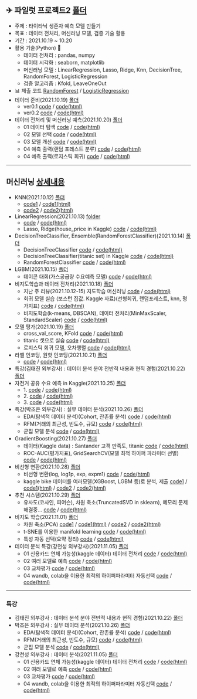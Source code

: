 ## ✈ 파일럿 프로젝트2 [폴더](https://github.com/kbjung/LikeLion_13th_DataCourse/tree/main/codeclass/05_merchine_learning/2021.10.20(pilot_project))
  + 주제 : 타이타닉 생존자 예측 모델 만들기
  + 목표 : 데이터 전처리, 머신러닝 모델, 검증 기술 활용
  + 기간 : 2021.10.19 ~ 10.20
  + 활용 기술(Python) 🔧
    - 데이터 전처리 : pandas, numpy
    - 데이터 시각화 : seaborn, matplotlib
    - 머신러닝 모델 : LinearRegression, Lasso, Ridge, Knn, DecisionTree, RandomForest, LogisticRegression
    - 검증 알고리즘 : Kfold, LeaveOneOut
  + 📊 제출 코드 [RandomForest](https://kbjung.github.io/LikeLion_13th_DataCourse/codeclass/05_merchine_learning/2021.10.20(pilot_project)/2021.10.20-pilot_project_04_예측_출력_(rf_c)(titanic).html) / [LogisticRegression](https://kbjung.github.io/LikeLion_13th_DataCourse/codeclass/05_merchine_learning/2021.10.20(pilot_project)/2021.10.20-pilot_project_04_예측_출력_(lg_c)(titanic).html)
  + 데이터 준비(2021.10.19) [폴더](https://github.com/kbjung/LikeLion_13th_DataCourse/tree/main/codeclass/05_merchine_learning/2021.10.19(pilot_project_%EC%A4%80%EB%B9%84))
    - ver0.1 [code](https://github.com/kbjung/LikeLion_13th_DataCourse/blob/main/codeclass/05_merchine_learning/2021.10.19(pilot_project_%EC%A4%80%EB%B9%84)/2021.10.19-pilot_project_%EC%A4%80%EB%B9%84ver0.1(titanic).ipynb) / [code(html)](https://kbjung.github.io/LikeLion_13th_DataCourse/codeclass/05_merchine_learning/2021.10.19(pilot_project_준비)/2021.10.19-pilot_project_준비ver0.1(titanic).html)
    - ver0.2 [code](https://github.com/kbjung/LikeLion_13th_DataCourse/blob/main/codeclass/05_merchine_learning/2021.10.19(pilot_project_%EC%A4%80%EB%B9%84)/2021.10.19-pilot_project_%EC%A4%80%EB%B9%84ver0.2(titanic).ipynb) / [code(html)](https://kbjung.github.io/LikeLion_13th_DataCourse/codeclass/05_merchine_learning/2021.10.19(pilot_project_준비)/2021.10.19-pilot_project_준비ver0.2(titanic).html)
  + 데이터 전처리 및 머신러닝 예측(2021.10.20) [폴더](https://github.com/kbjung/LikeLion_13th_DataCourse/tree/main/codeclass/05_merchine_learning/2021.10.20(pilot_project))
    - 01 데이터 탐색 [code](https://github.com/kbjung/LikeLion_13th_DataCourse/blob/main/codeclass/05_merchine_learning/2021.10.20(pilot_project)/2021.10.20-pilot_project_01_%EB%8D%B0%EC%9D%B4%ED%84%B0_%ED%83%90%EC%83%89(titanic).ipynb) / [code(html)](https://kbjung.github.io/LikeLion_13th_DataCourse/codeclass/05_merchine_learning/2021.10.20(pilot_project)/2021.10.20-pilot_project_01_데이터_탐색(titanic).html)
    - 02 모델 선택 [code](https://github.com/kbjung/LikeLion_13th_DataCourse/blob/main/codeclass/05_merchine_learning/2021.10.20(pilot_project)/2021.10.20-pilot_project_02_%EB%AA%A8%EB%8D%B8_%EC%84%A0%ED%83%9D(titanic).ipynb) / [code(html)](https://kbjung.github.io/LikeLion_13th_DataCourse/codeclass/05_merchine_learning/2021.10.20(pilot_project)/2021.10.20-pilot_project_02_모델_선택(titanic).html)
    - 03 모델 개선 [code](https://github.com/kbjung/LikeLion_13th_DataCourse/blob/main/codeclass/05_merchine_learning/2021.10.20(pilot_project)/2021.10.20-pilot_project_03_%EB%AA%A8%EB%8D%B8_%EA%B0%9C%EC%84%A0(titanic).ipynb) / [code(html)](https://kbjung.github.io/LikeLion_13th_DataCourse/codeclass/05_merchine_learning/2021.10.20(pilot_project)/2021.10.20-pilot_project_03_모델_개선(titanic).html)
    - 04 예측 출력(랜덤 포레스트 분류) [code](https://github.com/kbjung/LikeLion_13th_DataCourse/blob/main/codeclass/05_merchine_learning/2021.10.20(pilot_project)/2021.10.20-pilot_project_04_%EC%98%88%EC%B8%A1_%EC%B6%9C%EB%A0%A5_(rf_c)(titanic).ipynb) / [code(html)](https://kbjung.github.io/LikeLion_13th_DataCourse/codeclass/05_merchine_learning/2021.10.20(pilot_project)/2021.10.20-pilot_project_04_예측_출력_(rf_c)(titanic).html)
    - 04 예측 출력(로지스틱 회귀) [code](https://github.com/kbjung/LikeLion_13th_DataCourse/blob/main/codeclass/05_merchine_learning/2021.10.20(pilot_project)/2021.10.20-pilot_project_04_%EC%98%88%EC%B8%A1_%EC%B6%9C%EB%A0%A5_(lg_c)(titanic).ipynb) / [code(html)](https://kbjung.github.io/LikeLion_13th_DataCourse/codeclass/05_merchine_learning/2021.10.20(pilot_project)/2021.10.20-pilot_project_04_예측_출력_(lg_c)(titanic).html)

---

## 머신러닝 [상세내용](https://github.com/kbjung/LikeLion_13th_DataCourse/tree/main/codeclass/05_merchine_learning)
  + KNN(2021.10.12) [폴더](https://github.com/kbjung/LikeLion_13th_DataCourse/tree/main/codeclass/05_merchine_learning/2021.10.12)
    - [code1](https://github.com/kbjung/LikeLion_13th_DataCourse/blob/main/codeclass/05_merchine_learning/2021.10.12/01_ML.ipynb) / [code1(html)](https://kbjung.github.io/LikeLion_13th_DataCourse/codeclass/05_merchine_learning/2021.10.12/01_ML.html)
    - [code2](https://github.com/kbjung/LikeLion_13th_DataCourse/blob/main/codeclass/05_merchine_learning/2021.10.12/02_KNN.ipynb) / [code2(html)](https://kbjung.github.io/LikeLion_13th_DataCourse/codeclass/05_merchine_learning/2021.10.12/02_KNN.html)
  + LinearRegression(2021.10.13) [folder](https://github.com/kbjung/LikeLion_13th_DataCourse/tree/main/codeclass/05_merchine_learning/2021.10.13)
    - [code](https://github.com/kbjung/LikeLion_13th_DataCourse/blob/main/codeclass/05_merchine_learning/2021.10.13/2021.10.13_01_LR.ipynb) / [code(html)](https://kbjung.github.io/LikeLion_13th_DataCourse/codeclass/05_merchine_learning/2021.10.13/2021.10.13_01_LR.html) 
    - Lasso, Ridge(house_price in Kaggle) [code](https://github.com/kbjung/LikeLion_13th_DataCourse/blob/main/codeclass/05_merchine_learning/2021.10.13/2021.10.13-02_house_price.ipynb) / [code(html)](https://kbjung.github.io/LikeLion_13th_DataCourse/codeclass/05_merchine_learning/2021.10.13/2021.10.13-02_house_price.html)
  + DecisionTreeClassifier, Ensemble(RandomForestClassifier)(2021.10.14) [폴더](https://github.com/kbjung/LikeLion_13th_DataCourse/tree/main/codeclass/05_merchine_learning/2021.10.14)
    - DecisionTreeClassifier [code](https://github.com/kbjung/LikeLion_13th_DataCourse/blob/main/codeclass/05_merchine_learning/2021.10.14/2021.10.14_01_decisiontree(colab).ipynb) / [code(html)](https://kbjung.github.io/LikeLion_13th_DataCourse/codeclass/05_merchine_learning/2021.10.14/2021.10.14_01_decisiontree(colab).html)
    - DecisionTreeClassifier(titanic set) in Kaggle [code](https://github.com/kbjung/LikeLion_13th_DataCourse/blob/main/codeclass/05_merchine_learning/2021.10.14/2021.10.14_02-decisiontree-titanic(kaggle).ipynb) / [code(html)](https://kbjung.github.io/LikeLion_13th_DataCourse/codeclass/05_merchine_learning/2021.10.14/2021.10.14_02-decisiontree-titanic.html)
    - RandomForestClassifier [code](https://github.com/kbjung/LikeLion_13th_DataCourse/blob/main/codeclass/05_merchine_learning/2021.10.14/2021.10.14_03_random_forest(colab).ipynb) / [code(html)](https://kbjung.github.io/LikeLion_13th_DataCourse/codeclass/05_merchine_learning/2021.10.14/2021.10.14_03_random_forest(colab).html)
  + LGBM(2021.10.15) [폴더](https://github.com/kbjung/LikeLion_13th_DataCourse/tree/main/codeclass/05_merchine_learning/2021.10.15)
    - 데이콘 대회(가스공급량 수요예측 모델) [code](https://github.com/kbjung/LikeLion_13th_DataCourse/blob/main/codeclass/05_merchine_learning/2021.10.15/2021.10.15_01_gas_supply(dacon).ipynb) / [code(html)](https://kbjung.github.io/LikeLion_13th_DataCourse/codeclass/05_merchine_learning/2021.10.15/2021.10.15_01_gas_supply(dacon).html)
  + 비지도학습과 데이터 전처리(2021.10.18) [폴더](https://github.com/kbjung/LikeLion_13th_DataCourse/tree/main/codeclass/05_merchine_learning/2021.10.18)
    - 지난 주 리뷰(2021.10.12-15) 지도학습 머신러닝 [code](https://github.com/kbjung/LikeLion_13th_DataCourse/blob/main/codeclass/05_merchine_learning/2021.10.18/2021.10.18-01_review(2021.10.12-15).ipynb) / [code(html)](https://kbjung.github.io/LikeLion_13th_DataCourse/codeclass/05_merchine_learning/2021.10.18/2021.10.18-01_review(2021.10.12-15).html)
    - 회귀 모델 실습 (보스턴 집값. Kaggle 자료)(선형회귀, 랜덤포레스트, knn, 평가지표) [code](https://github.com/kbjung/LikeLion_13th_DataCourse/blob/main/codeclass/05_merchine_learning/2021.10.18/2021.10.18-02_ML.ipynb) / [code(html)](https://kbjung.github.io/LikeLion_13th_DataCourse/codeclass/05_merchine_learning/2021.10.18/2021.10.18-02_ML.html)
    - 비지도학습(k-means, DBSCAN), 데이터 전처리(MinMaxScaler, StandardScaler) [code](https://github.com/kbjung/LikeLion_13th_DataCourse/blob/main/codeclass/05_merchine_learning/2021.10.18/2021.10.18-03_%EB%B9%84%EC%A7%80%EB%8F%84%ED%95%99%EC%8A%B5%EA%B3%BC_%EB%8D%B0%EC%9D%B4%ED%84%B0_%EC%A0%84%EC%B2%98%EB%A6%AC.ipynb) / [code(html)](https://kbjung.github.io/LikeLion_13th_DataCourse/codeclass/05_merchine_learning/2021.10.18/2021.10.18-03_비지도학습과_데이터_전처리.html)
  + 모델 평가(2021.10.19) [폴더](https://github.com/kbjung/LikeLion_13th_DataCourse/tree/main/codeclass/05_merchine_learning/2021.10.19)
    - cross_val_score, KFold [code](https://github.com/kbjung/LikeLion_13th_DataCourse/blob/main/codeclass/05_merchine_learning/2021.10.19/2021.10.19-02_%EB%AA%A8%EB%8D%B8_%ED%8F%89%EA%B0%80.ipynb) / [code(html)](https://kbjung.github.io/LikeLion_13th_DataCourse/codeclass/05_merchine_learning/2021.10.19/2021.10.19-02_모델_평가.html)
    - titanic 셋으로 실습 [code](https://github.com/kbjung/LikeLion_13th_DataCourse/blob/main/codeclass/05_merchine_learning/2021.10.19/2021.10.19-03_%EB%AA%A8%EB%8D%B8_%ED%8F%89%EA%B0%80_%EC%8B%A4%EC%8A%B5(titanic).ipynb) / [code(html)](https://kbjung.github.io/LikeLion_13th_DataCourse/codeclass/05_merchine_learning/2021.10.19/2021.10.19-03_모델_평가_실습(titanic).html)
    - 로지스틱 회귀 모델, 오차행렬 [code](https://github.com/kbjung/LikeLion_13th_DataCourse/blob/main/codeclass/05_merchine_learning/2021.10.19/2021.10.19-04_%EC%9D%B4%EC%A7%84%EB%B6%84%EB%A5%98_%ED%8F%89%EA%B0%80%EC%A7%80%ED%91%9C.ipynb) / [code(html)](https://kbjung.github.io/LikeLion_13th_DataCourse/codeclass/05_merchine_learning/2021.10.19/2021.10.19-04_이진분류_평가지표.html)
  + 라벨 인코딩, 원핫 인코딩(2021.10.21) [폴더](https://github.com/kbjung/LikeLion_13th_DataCourse/tree/main/codeclass/05_merchine_learning/2021.10.21)
    - [code](https://github.com/kbjung/LikeLion_13th_DataCourse/blob/main/codeclass/05_merchine_learning/2021.10.21/2021.10.21-%EB%9D%BC%EB%B2%A8%EC%9D%B8%EC%BD%94%EB%94%A9_%EC%9B%90%ED%95%AB%EC%9D%B8%EC%BD%94%EB%94%A9.ipynb) / [code(html)](https://kbjung.github.io/LikeLion_13th_DataCourse/codeclass/05_merchine_learning/2021.10.21/2021.10.21-라벨인코딩_원핫인코딩.html)
  + 특강(김태진 외부강사) : 데이터 분석 분야 전반적 내용과 현직 경험(2021.10.22) [폴더](https://github.com/kbjung/LikeLion_13th_DataCourse/tree/main/codeclass/05_merchine_learning/2021.10.22(%ED%8A%B9%EA%B0%95))
  + 자전거 공유 수요 예측 in Kaggle(2021.10.25) [폴더](https://github.com/kbjung/LikeLion_13th_DataCourse/tree/main/codeclass/05_merchine_learning/2021.10.25)
    - 1\. [code](https://github.com/kbjung/LikeLion_13th_DataCourse/blob/main/codeclass/05_merchine_learning/2021.10.25/2021.10.25-01_bike.ipynb) / [code(html)](https://kbjung.github.io/LikeLion_13th_DataCourse/codeclass/05_merchine_learning/2021.10.25/2021.10.25-01_bike.html)
    - 2\. [code](https://github.com/kbjung/LikeLion_13th_DataCourse/blob/main/codeclass/05_merchine_learning/2021.10.25/2021.10.25-02_bike.ipynb) / [code(html)](https://kbjung.github.io/LikeLion_13th_DataCourse/codeclass/05_merchine_learning/2021.10.25/2021.10.25-02_bike.html)
    - 3\. [code](https://github.com/kbjung/LikeLion_13th_DataCourse/blob/main/codeclass/05_merchine_learning/2021.10.25/2021.10.25-03_bike.ipynb) / [code(html)](https://kbjung.github.io/LikeLion_13th_DataCourse/codeclass/05_merchine_learning/2021.10.25/2021.10.25-03_bike.html)
  + 특강(박조은 외부강사) : 실무 데이터 분석(2021.10.26) [폴더](https://github.com/kbjung/LikeLion_13th_DataCourse/tree/main/codeclass/05_merchine_learning/2021.10.26(%ED%8A%B9%EA%B0%95))
    - EDA(탐색적 데이터 분석)(Cohort, 잔존률 분석) [code](https://github.com/kbjung/LikeLion_13th_DataCourse/blob/main/codeclass/05_merchine_learning/2021.10.26(%ED%8A%B9%EA%B0%95)/01-basic-eda-input.ipynb) / [code(html)](https://kbjung.github.io/LikeLion_13th_DataCourse/codeclass/05_merchine_learning/2021.10.26(특강)/01-basic-eda-input.html)
    - RFM(거래의 최근성, 빈도수, 규모) [code](https://github.com/kbjung/LikeLion_13th_DataCourse/blob/main/codeclass/05_merchine_learning/2021.10.26(%ED%8A%B9%EA%B0%95)/02-RFM-input.ipynb) / [code(html)](https://kbjung.github.io/LikeLion_13th_DataCourse/codeclass/05_merchine_learning/2021.10.26(특강)/02-RFM-input.html)
    - 군집 모델 분석 [code](https://github.com/kbjung/LikeLion_13th_DataCourse/blob/main/codeclass/05_merchine_learning/2021.10.26(%ED%8A%B9%EA%B0%95)/03-clustering-input.ipynb) / [code(html)](https://kbjung.github.io/LikeLion_13th_DataCourse/codeclass/05_merchine_learning/2021.10.26(특강)/03-clustering-input.html)
  + GradientBoosting(2021.10.27) [폴더](https://github.com/kbjung/LikeLion_13th_DataCourse/tree/main/codeclass/05_merchine_learning/2021.10.27)
    - 데이터(Kaggle data) : Santander 고객 만족도, titanic [code](https://github.com/kbjung/LikeLion_13th_DataCourse/blob/main/codeclass/05_merchine_learning/2021.10.27/2021.10.27-01_GradientBoosting.ipynb) / [code(html)](https://kbjung.github.io/LikeLion_13th_DataCourse/codeclass/05_merchine_learning/2021.10.27/2021.10.27-01_GradientBoosting.html)
    - ROC-AUC(평가지표), GridSearchCV(모델 최적 하이퍼 파라미터 선별) [code](https://github.com/kbjung/LikeLion_13th_DataCourse/blob/main/codeclass/05_merchine_learning/2021.10.27/2021.10.27-02_santander.ipynb) / [code(html)](https://kbjung.github.io/LikeLion_13th_DataCourse/codeclass/05_merchine_learning/2021.10.27/2021.10.27-02_santander.html)
  + 비선형 변환(2021.10.28) [폴더](https://github.com/kbjung/LikeLion_13th_DataCourse/tree/main/codeclass/05_merchine_learning/2021.10.28)
    - 비선형 변환(log, log1p, exp, expm1) [code](https://github.com/kbjung/LikeLion_13th_DataCourse/blob/main/codeclass/05_merchine_learning/2021.10.28/2021.10.28-01_%EB%B9%84%EC%84%A0%ED%98%95_%EB%B3%80%ED%99%98.ipynb) / [code(html)](https://kbjung.github.io/LikeLion_13th_DataCourse/codeclass/05_merchine_learning/2021.10.28/2021.10.28-01_비선형_변환.html)
    - kaggle bike 데이터를 여러모델(XGBoost, LGBM 등)로 분석, 제출 [code1](https://github.com/kbjung/LikeLion_13th_DataCourse/blob/main/codeclass/05_merchine_learning/2021.10.28/2021.10.28-02_bike.ipynb) / [code1(html)](https://kbjung.github.io/LikeLion_13th_DataCourse/codeclass/05_merchine_learning/2021.10.28/2021.10.28-02_bike.html) / [code2](https://github.com/kbjung/LikeLion_13th_DataCourse/blob/main/codeclass/05_merchine_learning/2021.10.28/2021.10.28-03_bike.ipynb) / [code2(html)](https://kbjung.github.io/LikeLion_13th_DataCourse/codeclass/05_merchine_learning/2021.10.28/2021.10.28-03_bike.html)
  + 추천 시스템(2021.10.29) [폴더](https://github.com/kbjung/LikeLion_13th_DataCourse/tree/main/codeclass/05_merchine_learning/2021.10.29)
    - 유사도(코사인, 피어슨), 차원 축소(TruncatedSVD in sklearn), 메모리 문제 해결중... [code](https://github.com/kbjung/LikeLion_13th_DataCourse/blob/main/codeclass/05_merchine_learning/2021.10.29/2021.10.29-01_%EC%B6%94%EC%B2%9C_%EC%8B%9C%EC%8A%A4%ED%85%9C.ipynb) / [code(html)](https://kbjung.github.io/LikeLion_13th_DataCourse/codeclass/05_merchine_learning/2021.10.29/2021.10.29-01_추천_시스템.html)
  + 비지도 학습(2021.11.01) [폴더](https://github.com/kbjung/LikeLion_13th_DataCourse/tree/main/codeclass/05_merchine_learning/2021.11.01)
    - 차원 축소(PCA) [code1](https://github.com/kbjung/LikeLion_13th_DataCourse/blob/main/codeclass/05_merchine_learning/2021.11.01/2021.11.01-01_%EC%B0%A8%EC%9B%90%EC%B6%95%EC%86%8C_PCA.ipynb) / [code1(html)](https://kbjung.github.io/LikeLion_13th_DataCourse/codeclass/05_merchine_learning/2021.11.01/2021.11.01-01_차원축소_PCA.html) / [code2](https://github.com/kbjung/LikeLion_13th_DataCourse/blob/main/codeclass/05_merchine_learning/2021.11.01/2021.11.01-02_PCA.ipynb) / [code2(html)](https://kbjung.github.io/LikeLion_13th_DataCourse/codeclass/05_merchine_learning/2021.11.01/2021.11.01-02_PCA.html)
    - t-SNE를 이용한 manifold learning [code](https://github.com/kbjung/LikeLion_13th_DataCourse/blob/main/codeclass/05_merchine_learning/2021.11.01/2021.11.01-03_PCA_%EC%B0%A8%EC%9B%90_%EC%B6%95%EC%86%8C-tsne.ipynb) / [code(html)](https://kbjung.github.io/LikeLion_13th_DataCourse/codeclass/05_merchine_learning/2021.11.01/2021.11.01-03_PCA_차원_축소-tsne.html)
    - 특성 자동 선택(요약 정리) [code](https://github.com/kbjung/LikeLion_13th_DataCourse/blob/main/codeclass/05_merchine_learning/2021.11.01/2021.11.01-04_%ED%8A%B9%EC%84%B1_%EC%9E%90%EB%8F%99_%EC%84%A0%ED%83%9D.ipynb) / [code(html)](https://kbjung.github.io/LikeLion_13th_DataCourse/codeclass/05_merchine_learning/2021.11.01/2021.11.01-04_특성_자동_선택.html)
  + 데이터 분석 특강(강천성 외부강사)(2021.11.05) [폴더](https://github.com/kbjung/LikeLion_13th_DataCourse/tree/main/codeclass/05_merchine_learning/2021.11.05)
    - 01 신용카드 연체 가능성(kaggle 데이터) 데이터 전처리 [code](https://github.com/kbjung/LikeLion_13th_DataCourse/blob/main/codeclass/05_merchine_learning/2021.11.05/code/Lab_01_Data_preprocess.ipynb) / [code(html)](https://kbjung.github.io/LikeLion_13th_DataCourse/codeclass/05_merchine_learning/2021.11.05/code/Lab_01_Data_preprocess.html)
    - 02 여러 모델로 예측 [code](https://github.com/kbjung/LikeLion_13th_DataCourse/blob/main/codeclass/05_merchine_learning/2021.11.05/code/Lab_02_Classification.ipynb) / [code(html)](https://kbjung.github.io/LikeLion_13th_DataCourse/codeclass/05_merchine_learning/2021.11.05/code/Lab_02_Classification.html)
    - 03 교차평가 [code](https://github.com/kbjung/LikeLion_13th_DataCourse/blob/main/codeclass/05_merchine_learning/2021.11.05/code/Lab_03_Model_Validation.ipynb) / [code(html)](https://kbjung.github.io/LikeLion_13th_DataCourse/codeclass/05_merchine_learning/2021.11.05/code/Lab_03_Model_Validation.html)
    - 04 wandb, colab을 이용한 최적의 하이퍼파라미터 자동선택 [code](https://github.com/kbjung/LikeLion_13th_DataCourse/blob/main/codeclass/05_merchine_learning/2021.11.05/mycode/Lab_04_WanDB.ipynb) / [code(html)](https://kbjung.github.io/LikeLion_13th_DataCourse/codeclass/05_merchine_learning/2021.11.05/mycode/Lab_04_WanDB.html)
---
### 특강
+ 김태진 외부강사 : 데이터 분석 분야 전반적 내용과 현직 경험(2021.10.22) [폴더](https://github.com/kbjung/LikeLion_13th_DataCourse/tree/main/codeclass/05_merchine_learning/2021.10.22(%ED%8A%B9%EA%B0%95))
+ 박조은 외부강사 : 실무 데이터 분석(2021.10.26) [폴더](https://github.com/kbjung/LikeLion_13th_DataCourse/tree/main/codeclass/05_merchine_learning/2021.10.26(%ED%8A%B9%EA%B0%95))
  - EDA(탐색적 데이터 분석)(Cohort, 잔존률 분석) [code](https://github.com/kbjung/LikeLion_13th_DataCourse/blob/main/codeclass/05_merchine_learning/2021.10.26(%ED%8A%B9%EA%B0%95)/01-basic-eda-input.ipynb) / [code(html)](https://kbjung.github.io/LikeLion_13th_DataCourse/codeclass/05_merchine_learning/2021.10.26(특강)/01-basic-eda-input.html)
  - RFM(거래의 최근성, 빈도수, 규모) [code](https://github.com/kbjung/LikeLion_13th_DataCourse/blob/main/codeclass/05_merchine_learning/2021.10.26(%ED%8A%B9%EA%B0%95)/02-RFM-input.ipynb) / [code(html)](https://kbjung.github.io/LikeLion_13th_DataCourse/codeclass/05_merchine_learning/2021.10.26(특강)/02-RFM-input.html)
  - 군집 모델 분석 [code](https://github.com/kbjung/LikeLion_13th_DataCourse/blob/main/codeclass/05_merchine_learning/2021.10.26(%ED%8A%B9%EA%B0%95)/03-clustering-input.ipynb) / [code(html)](https://kbjung.github.io/LikeLion_13th_DataCourse/codeclass/05_merchine_learning/2021.10.26(특강)/03-clustering-input.html)
+ 강천성 외부강사 : 데이터 분석(2021.11.05) [폴더](https://github.com/kbjung/LikeLion_13th_DataCourse/tree/main/codeclass/05_merchine_learning/2021.11.05)
  - 01 신용카드 연체 가능성(kaggle 데이터) 데이터 전처리 [code](https://github.com/kbjung/LikeLion_13th_DataCourse/blob/main/codeclass/05_merchine_learning/2021.11.05/code/Lab_01_Data_preprocess.ipynb) / [code(html)](https://kbjung.github.io/LikeLion_13th_DataCourse/codeclass/05_merchine_learning/2021.11.05/code/Lab_01_Data_preprocess.html)
  - 02 여러 모델로 예측 [code](https://github.com/kbjung/LikeLion_13th_DataCourse/blob/main/codeclass/05_merchine_learning/2021.11.05/code/Lab_02_Classification.ipynb) / [code(html)](https://kbjung.github.io/LikeLion_13th_DataCourse/codeclass/05_merchine_learning/2021.11.05/code/Lab_02_Classification.html)
  - 03 교차평가 [code](https://github.com/kbjung/LikeLion_13th_DataCourse/blob/main/codeclass/05_merchine_learning/2021.11.05/code/Lab_03_Model_Validation.ipynb) / [code(html)](https://kbjung.github.io/LikeLion_13th_DataCourse/codeclass/05_merchine_learning/2021.11.05/code/Lab_03_Model_Validation.html)
  - 04 wandb, colab을 이용한 최적의 하이퍼파라미터 자동선택 [code](https://github.com/kbjung/LikeLion_13th_DataCourse/blob/main/codeclass/05_merchine_learning/2021.11.05/mycode/Lab_04_WanDB.ipynb) / [code(html)](https://kbjung.github.io/LikeLion_13th_DataCourse/codeclass/05_merchine_learning/2021.11.05/mycode/Lab_04_WanDB.html)

